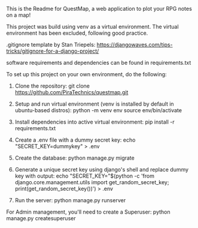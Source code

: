 This is the Readme for QuestMap, a web application to plot your RPG notes on a map!

This project was build using venv as a virtual environment. The virtual environment has been excluded, following good practice.

.gitignore template by Stan Triepels: https://djangowaves.com/tips-tricks/gitignore-for-a-django-project/

software requirements and dependencies can be found in requirements.txt

To set up this project on your own environment, do the following:

1. Clone the repository:
	git clone https://github.com/PiraTechnics/questmap.git

2. Setup and run virtual environment (venv is installed by default in ubuntu-based distros):
	python -m venv env
	source env/bin/activate

3. Install dependencies into active virtual environment:
	pip install -r requirements.txt

4. Create a .env file with a dummy secret key:
	 echo "SECRET_KEY=dummykey" > .env

5. Create the database:
	python manage.py migrate

6. Generate a unique secret key using django's shell and replace dummy key with output:
	echo "SECRET_KEY="$(python -c 'from django.core.management.utils import get_random_secret_key; print(get_random_secret_key())') > .env

7. Run the server:
	python manage.py runserver

For Admin management, you'll need to create a Superuser:
	python manage.py createsuperuser